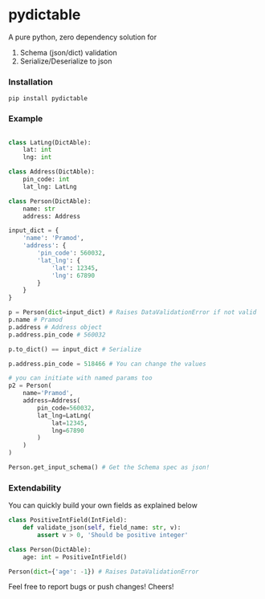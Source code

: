 # pydictable
A pure python, zero dependency solution for 
1. Schema (json/dict) validation
2. Serialize/Deserialize to json

### Installation
```
pip install pydictable
```

### Example
```python 

class LatLng(DictAble):
    lat: int
    lng: int

class Address(DictAble):
    pin_code: int
    lat_lng: LatLng

class Person(DictAble):
    name: str
    address: Address

input_dict = {
    'name': 'Pramod',
    'address': {
        'pin_code': 560032,
        'lat_lng': {
            'lat': 12345,
            'lng': 67890
        }
    }
}

p = Person(dict=input_dict) # Raises DataValidationError if not valid
p.name # Pramod
p.address # Address object
p.address.pin_code # 560032

p.to_dict() == input_dict # Serialize

p.address.pin_code = 518466 # You can change the values

# you can initiate with named params too
p2 = Person(
    name='Pramod',
    address=Address(
        pin_code=560032,
        lat_lng=LatLng(
            lat=12345,
            lng=67890
        )
    )
)

Person.get_input_schema() # Get the Schema spec as json!
```

### Extendability
You can quickly build your own fields as explained below
```python
class PositiveIntField(IntField):
    def validate_json(self, field_name: str, v):
        assert v > 0, 'Should be positive integer'

class Person(DictAble):
    age: int = PositiveIntField()

Person(dict={'age': -1}) # Raises DataValidationError
```

Feel free to report bugs or push changes! Cheers!
